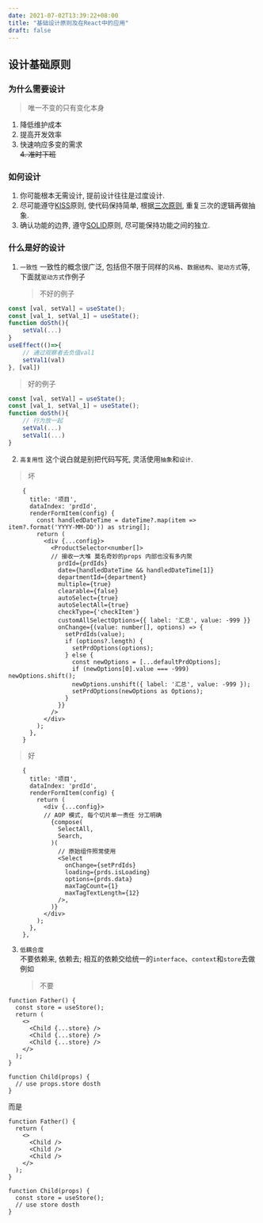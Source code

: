 ```yaml
---
date: 2021-07-02T13:39:22+08:00
title: "基础设计原则及在React中的应用"
draft: false
---
```


## 设计基础原则

### 为什么需要设计

> 唯一不变的只有变化本身

1. 降低维护成本
2. 提高开发效率
3. 快速响应多变的需求  
~~4. 准时下班~~

### 如何设计

1. 你可能根本无需设计, 提前设计往往是过度设计.
2. 尽可能遵守[KISS]原则, 使代码保持简单, 根据[三次原则][rot], 重复三次的逻辑再做抽象.
3. 确认功能的边界, 遵守[SOLID]原则, 尽可能保持功能之间的独立.

### 什么是好的设计

1. `一致性`
   一致性的概念很广泛, 包括但不限于同样的`风格`、`数据结构`、`驱动方式`等, 下面就`驱动方式`作例子
   > 不好的例子

```ts
const [val, setVal] = useState();
const [val_1, setVal_1] = useState();
function doSth(){
    setVal(...)
}
useEffect(()=>{
    // 通过观察者去负值val1
    setVal1(val)
}, [val])
```

> 好的例子

```ts
const [val, setVal] = useState();
const [val_1, setVal_1] = useState();
function doSth(){
    // 行为放一起
    setVal(...)
    setVal1(...)
}
```

2. `高复用性`
   这个说白就是别把代码写死, 灵活使用`抽象`和`设计`.

> 坏

```tsx
    {
      title: '项目',
      dataIndex: 'prdId',
      renderFormItem(config) {
        const handledDateTime = dateTime?.map(item => item?.format('YYYY-MM-DD')) as string[];
        return (
          <div {...config}>
            <ProductSelector<number[]>
            // 接收一大堆 莫名奇妙的props 内部也没有多内聚
              prdId={prdIds}
              date={handledDateTime && handledDateTime[1]}
              departmentId={department}
              multiple={true}
              clearable={false}
              autoSelect={true}
              autoSelectAll={true}
              checkType={'checkItem'}
              customAllSelectOptions={{ label: '汇总', value: -999 }}
              onChange={(value: number[], options) => {
                setPrdIds(value);
                if (options?.length) {
                  setPrdOptions(options);
                } else {
                  const newOptions = [...defaultPrdOptions];
                  if (newOptions[0].value === -999) newOptions.shift();
                  newOptions.unshift({ label: '汇总', value: -999 });
                  setPrdOptions(newOptions as Options);
                }
              }}
            />
          </div>
        );
      },
    }
```

> 好

```tsx
    {
      title: '项目',
      dataIndex: 'prdId',
      renderFormItem(config) {
        return (
          <div {...config}>
          // AOP 模式, 每个切片单一责任 分工明确
            {compose(
              SelectAll,
              Search,
            )(
              // 原始组件照常使用
              <Select
                onChange={setPrdIds}
                loading={prds.isLoading}
                options={prds.data}
                maxTagCount={1}
                maxTagTextLength={12}
              />,
            )}
          </div>
        );
      },
    },
```

3. `低耦合度`  
   不要依赖来, 依赖去; 相互的依赖交给统一的`interface`、`context`和`store`去做例如
   > 不要

```tsx
function Father() {
  const store = useStore();
  return (
    <>
      <Child {...store} />
      <Child {...store} />
      <Child {...store} />
    </>
  );
}

function Child(props) {
  // use props.store dosth
}
```

而是
```tsx
function Father() {
  return (
    <>
      <Child />
      <Child />
      <Child />
    </>
  );
}

function Child(props) {
  const store = useStore();
  // use store dosth
}

```

[solid]: https://zh.wikipedia.org/zh-hans/SOLID_(%E9%9D%A2%E5%90%91%E5%AF%B9%E8%B1%A1%E8%AE%BE%E8%AE%A1)
[rot]: https://zh.wikipedia.org/wiki/%E4%B8%89%E6%AC%A1%E6%B3%95%E5%88%99_(%E7%A8%8B%E5%BA%8F%E8%AE%BE%E8%AE%A1)
[kiss]: https://zh.wikipedia.org/wiki/KISS%E5%8E%9F%E5%88%99

